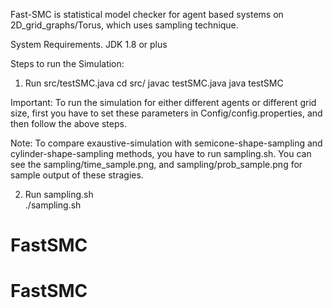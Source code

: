 Fast-SMC is statistical model checker for agent based systems on 2D_grid_graphs/Torus, which uses sampling technique. 

System Requirements.
JDK 1.8 or plus

Steps to run the Simulation:

1. Run src/testSMC.java 
   cd src/
   javac testSMC.java 
   java testSMC


Important: To run the simulation for either different agents or different grid size, first you have to set these parameters in Config/config.properties, and then follow the above steps. 

Note: To compare exaustive-simulation with semicone-shape-sampling and cylinder-shape-sampling methods, you have to run sampling.sh. You can see the sampling/time_sample.png, and sampling/prob_sample.png for sample output of these stragies.

2. Run sampling.sh    
   ./sampling.sh
# FastSMC
# FastSMC
